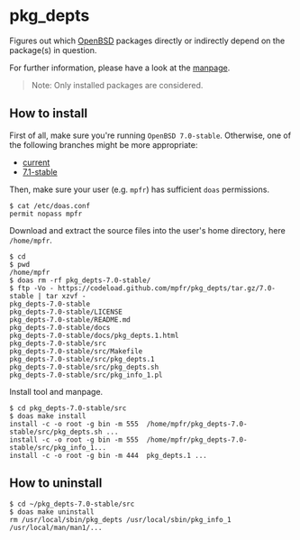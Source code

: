 # pkg_depts

Figures out which [OpenBSD](https://www.openbsd.org) packages directly or indirectly depend on the package(s) in question.

For further information, please have a look at the [manpage](https://mpfr.net/man/pkg_depts/7.0-stable/pkg_depts.1.html).

> Note: Only installed packages are considered.

## How to install

First of all, make sure you're running `OpenBSD 7.0-stable`. Otherwise, one of the following branches might be more appropriate:
* [current](https://github.com/mpfr/pkg_depts)
* [7.1-stable](https://github.com/mpfr/pkg_depts/tree/7.1-stable)

Then, make sure your user (e.g. `mpfr`) has sufficient `doas` permissions.

```
$ cat /etc/doas.conf
permit nopass mpfr
```

Download and extract the source files into the user's home directory, here `/home/mpfr`.

```
$ cd
$ pwd
/home/mpfr
$ doas rm -rf pkg_depts-7.0-stable/
$ ftp -Vo - https://codeload.github.com/mpfr/pkg_depts/tar.gz/7.0-stable | tar xzvf -
pkg_depts-7.0-stable
pkg_depts-7.0-stable/LICENSE
pkg_depts-7.0-stable/README.md
pkg_depts-7.0-stable/docs
pkg_depts-7.0-stable/docs/pkg_depts.1.html
pkg_depts-7.0-stable/src
pkg_depts-7.0-stable/src/Makefile
pkg_depts-7.0-stable/src/pkg_depts.1
pkg_depts-7.0-stable/src/pkg_depts.sh
pkg_depts-7.0-stable/src/pkg_info_1.pl
```

Install tool and manpage.

```
$ cd pkg_depts-7.0-stable/src
$ doas make install
install -c -o root -g bin -m 555  /home/mpfr/pkg_depts-7.0-stable/src/pkg_depts.sh ...
install -c -o root -g bin -m 555  /home/mpfr/pkg_depts-7.0-stable/src/pkg_info_1...
install -c -o root -g bin -m 444  pkg_depts.1 ...
```

## How to uninstall

```
$ cd ~/pkg_depts-7.0-stable/src
$ doas make uninstall
rm /usr/local/sbin/pkg_depts /usr/local/sbin/pkg_info_1 /usr/local/man/man1/...
```
